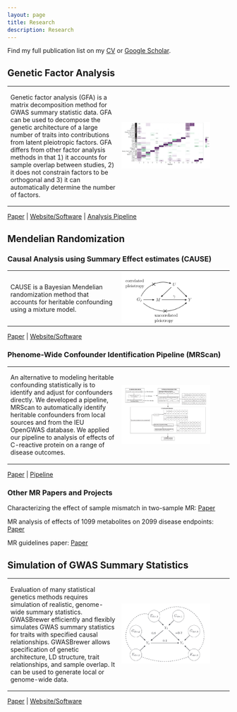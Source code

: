 ```yaml
---
layout: page
title: Research
description: Research
---
```


Find my full publication list on my [CV](../assets/cv-jean.pdf) or [Google Scholar](https://scholar.google.com/citations?user=r6fNZ6cAAAAJ).


## Genetic Factor Analysis

<table>
  <tr>
    <td class="left" width="50%">
      <p>
        Genetic factor analysis (GFA) is a matrix decomposition method for GWAS summary statistic data. 
        GFA can be used to decompose the genetic architecture of a large number of traits into contributions from
        latent pleiotropic factors. GFA differs from other factor analysis methods in that 1) it accounts for sample 
        overlap between studies, 2) it does not constrain factors to be orthogonal and 3) it can automatically determine the number
        of factors. 
      </p>
    </td>
    <td class="left">
      <img src="pics/metab_factors.png" alt="Factor decomposition of several traits." width="200"/>
    </td>
  </tr>
</table>

[Paper](https://www.researchsquare.com/article/rs-4714610/v1) |
[Website/Software](https://jean997.github.io/GFA/) |
[Analysis Pipeline](https://github.com/jean997/gfa_pipeline)

## Mendelian Randomization

### Causal Analysis using Summary Effect estimates (CAUSE)

<table>
  <tr>
    <td class="left" width="50%">
      <p>
        CAUSE is a Bayesian Mendelian randomization method that accounts for heritable confounding using a mixture model.  
      </p>
    </td>
    <td class="left">
      <img src="pics/cause_fig1.png" alt="CAUSE model" width="200"/>
    </td>
  </tr>
 </table>
 
[Paper](https://www.nature.com/articles/s41588-020-0631-4) |
[Website/Software](https://jean997.github.io/cause/) 

### Phenome-Wide Confounder Identification Pipeline (MRScan)


<table>
  <tr>
    <td class="left" width="50%">
      <p>
        An alternative to modeling heritable confounding statistically is to identify and adjust for confounders directly.
We developed a pipeline, MRScan to automatically identify heritable confounders from local sources and from the IEU OpenGWAS database. 
We applied our pipeline to analysis of effects of C-reactive protein on a range of disease outcomes. 
      </p>
    </td>
    <td class="left">
      <img src="pics/CRP_workflow_new.jpg" alt="CRP analysis workflow" width="200"/>
    </td>
  </tr>
 </table>



[Paper](https://www.biorxiv.org/content/10.1101/2025.01.08.631816v1) |
[Pipeline](https://github.com/YuxiaoRuoyao/mrScan/tree/master)

### Other MR Papers and Projects

Characterizing the effect of sample mismatch in two-sample MR: [Paper](https://www.medrxiv.org/content/10.1101/2025.07.30.25332465v1)

MR analysis of effects of 1099 metabolites on 2099 disease endpoints: [Paper](https://www.nature.com/articles/s41467-025-58129-2)

MR guidelines paper: [Paper](https://europepmc.org/article/MED/32760811)


## Simulation of GWAS Summary Statistics

<table>
  <tr>
    <td class="left" width="50%">
      <p>
        Evaluation of many statistical genetics methods requires simulation of realistic, genome-wide summary statistics. 
        GWASBrewer efficiently and flexibly simulates GWAS summary statistics for traits with specified causal relationships. 
        GWASBrewer allows specification of genetic architecture, LD structure, trait relationships, and sample overlap. It 
        can be used to generate local or genome-wide data. 
      </p>
    </td>
    <td class="left">
      <img src="pics/gwasbrewer.png" alt="GWASBrewer model." width="200"/>
    </td>
  </tr>
</table>

[Paper](https://onlinelibrary.wiley.com/doi/10.1002/gepi.22594) |
[Website/Software](https://jean997.github.io/GWASBrewer/)
